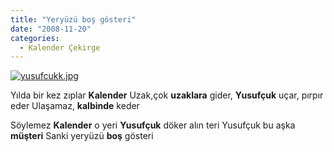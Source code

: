 ```yaml
---
title: "Yeryüzü boş gösteri"
date: "2008-11-20"
categories: 
  - Kalender Çekirge
---
```


[![yusufcukk.jpg](/uploads/2008/11/yusufcukk.jpg)](/uploads/2008/11/yusufcukk.jpg "yusufcukk.jpg")

Yılda bir kez zıplar **Kalender** Uzak,çok **uzaklara** gider, **Yusufçuk** uçar, pırpır eder Ulaşamaz, **kalbinde** keder

Söylemez **Kalender** o yeri **Yusufçuk** döker alın teri Yusufçuk bu aşka **müşteri** Sanki yeryüzü **boş** gösteri
